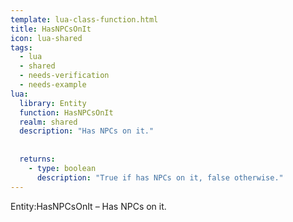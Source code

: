```yaml
---
template: lua-class-function.html
title: HasNPCsOnIt
icon: lua-shared
tags:
  - lua
  - shared
  - needs-verification
  - needs-example
lua:
  library: Entity
  function: HasNPCsOnIt
  realm: shared
  description: "Has NPCs on it."
  
  
  returns:
    - type: boolean
      description: "True if has NPCs on it, false otherwise."
---
```


<div class="lua__search__keywords">
Entity:HasNPCsOnIt &#x2013; Has NPCs on it.
</div>
